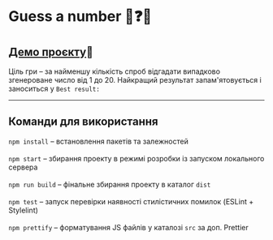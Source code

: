 # Guess a number :game_die::question::jigsaw:
## [Демо проєкту](https://romanstashuk.github.io/guess-a-number/):link:<br>
Ціль гри – за найменшу кількість спроб відгадати випадково згенероване число від 1 до 20. Найкращий результат запам'ятовується і заноситься у `Best result:`
___
## Команди для використання
`npm install` – встановлення пакетів та залежностей<br><br>
`npm start` – збирання проекту в режимі розробки із запуском локального сервера<br><br>
`npm run build` – фінальне збирання проекту в каталог `dist`<br><br>
`npm test` – запуск перевірки наявності стилістичних помилок (ESLint + Stylelint)<br><br>
`npm prettify` – форматування JS файлів у каталозі `src` за доп. Prettier
